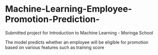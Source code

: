 # Machine-Learning-Employee-Promotion-Prediction-

Submitted project for Introduction to Machine Learning - Moringa School

The model predicts whether an employee will be eligible for promotion based on various features such as training score
